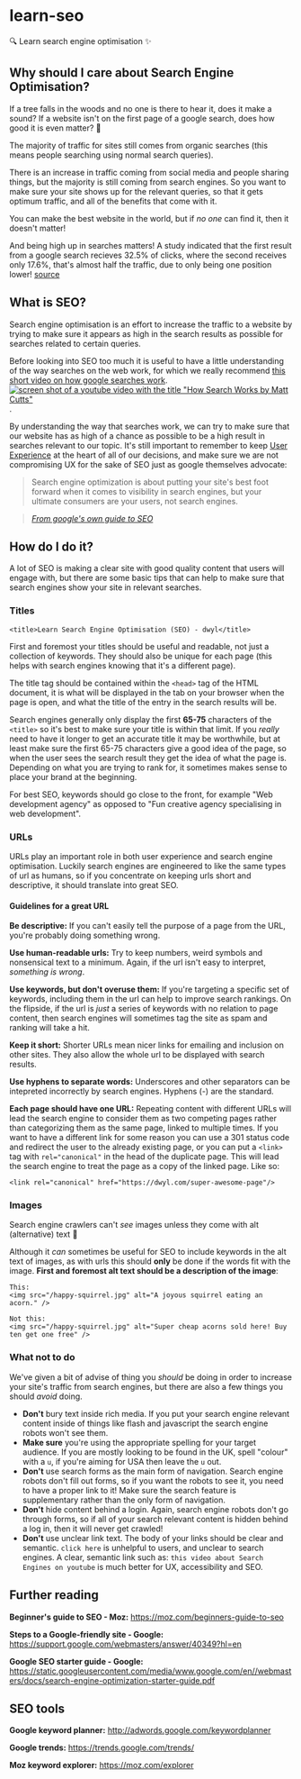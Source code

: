 # learn-seo
:mag: Learn search engine optimisation :sparkles:

## Why should I care about Search Engine Optimisation?
If a tree falls in the woods and no one is there to
hear it, does it make a sound? If a website isn't
on the first page of a google search, does how good
it is even matter? :thinking:

The majority of traffic for sites still comes from organic searches (this means
people searching using normal search queries).

There is an increase in traffic coming from social
media and people sharing things, but the majority
is still coming from search engines. So you want to
make sure your site shows
up for the relevant queries, so that it gets optimum
traffic, and all of the benefits that come with it.

 You can make the best website in the world, but if _no one_ can find it, then it doesn't matter!

And being high up in searches matters! A study indicated that the first result
from a google search recieves 32.5% of clicks, where the second receives only
17.6%, that's almost half the traffic, due to only being one position lower!
[source](https://searchenginewatch.com/sew/study/2276184/no-1-position-in-google-gets-33-of-search-traffic-study)

## What is SEO?

Search engine optimisation is an effort to increase the traffic to a website by
trying to make sure it appears as high in the search results as possible for
searches related to certain queries.

Before looking into SEO too much it is useful to have a little understanding
of the way searches on the web work, for which we really recommend [this short
video on how google searches work](https://www.youtube.com/watch?v=BNHR6IQJGZs).
[
![screen shot of a youtube video with the title "How Search Works by Matt Cutts"](https://user-images.githubusercontent.com/21139983/30594806-4808aa00-9d47-11e7-8267-fd8bad7304ad.png)
](https://www.youtube.com/watch?v=BNHR6IQJGZs).

By understanding the way that searches work, we can try to make sure that our
website has as high of a chance as possible to be a high result in searches
relevant to our topic. It's still important to remember to keep
[User Experience](https://en.wikipedia.org/wiki/User_experience_design)
at the heart of all of our decisions, and make sure we are not
compromising UX for the sake of SEO just as google themselves advocate:

> Search engine optimization is about putting your site's best foot
forward when it comes to visibility in search engines, but your
ultimate consumers are your users, not search engines.

>_[From google's own guide to SEO](https://static.googleusercontent.com/media/www.google.com/en//webmasters/docs/search-engine-optimization-starter-guide.pdf)_

## How do I do it?

A lot of SEO is making a clear site with good quality content that users will
engage with, but
there are some basic tips that can help to make sure that search engines show your site in relevant searches.

### Titles
`<title>Learn Search Engine Optimisation (SEO) - dwyl</title>`

First and foremost your titles should be useful and readable, not just a
collection of keywords. They should also be unique for each page (this helps
with search engines knowing that it's a different page).

The title tag should be contained within the `<head>` tag of the HTML
document, it is what will be displayed in the tab on your browser when the
page is open, and what the title of the entry in the search results will be.

Search engines generally only display the first **65-75** characters of the
`<title>` so it's best to make sure your title is within that limit. If you
_really_ need to have it longer to get an accurate title it may be
worthwhile, but at least make sure the first 65-75 characters give a good
idea of the page, so when the user sees the search result they get the idea
of what the page is. Depending on what you are trying to rank for,
it sometimes makes sense to place your brand at the beginning.

For best SEO, keywords should go close to the front, for example "Web
development agency" as opposed to "Fun creative agency specialising in web development".

### URLs
URLs play an important role in both user experience and search engine optimisation.
Luckily search engines are engineered to like the same types of url as humans,
so if you concentrate on keeping urls short and descriptive, it should translate
into great SEO.

#### Guidelines for a great URL
**Be descriptive:** If you can't easily tell the purpose of a page from the
URL, you're probably doing something wrong.

**Use human-readable urls:** Try to keep numbers, weird symbols and nonsensical
text to a minimum. Again, if the url isn't easy to interpret, _something is
wrong_.  

**Use keywords, but don't overuse them:** If you're targeting a specific set of
keywords, including them in the url can help to improve search rankings. On the
flipside, if the url is _just_ a series of keywords with no relation to page
content, then search engines will sometimes tag the site as spam and ranking
will take a hit.

**Keep it short:** Shorter URLs mean nicer links for emailing and inclusion on
other sites. They also allow the whole url to be displayed with search results.

**Use hyphens to separate words:** Underscores and other separators can be
intepreted incorrectly by search engines. Hyphens (-) are the standard.

**Each page should have one URL:** Repeating content with different URLs will
lead the search engine to consider them as two competing pages rather than
categorizing them as the same page, linked to multiple times. If you want to
have a different link for some reason you can use a 301 status code and redirect
the user to the already existing page, or you can put a `<link>` tag with
`rel="canonical"` in the head of the duplicate page. This will lead the search
engine to treat the page as a copy of the linked page. Like so:

`<link rel="canonical" href="https://dwyl.com/super-awesome-page"/>`

### Images
Search engine crawlers can't _see_ images unless they come with alt (alternative)
text :eyes:

Although it _can_ sometimes be useful for SEO to include keywords in the alt
text of images, as with urls this should **only** be done if the words fit with
the image. **First and foremost alt text should be a description of the image**:

```
This:
<img src="/happy-squirrel.jpg" alt="A joyous squirrel eating an acorn." />
```
```
Not this:
<img src="/happy-squirrel.jpg" alt="Super cheap acorns sold here! Buy ten get one free" />
```

### What not to do

We've given a bit of advise of thing you _should_ be doing in order to increase
your site's traffic from search engines, but there are also a few things you
should _avoid_ doing.

+ **Don't** bury text inside rich media. If you put your search engine relevant
content inside of things like flash and javascript the search engine robots
won't see them.
+ **Make sure** you're using the appropriate spelling for your target audience.
If you are mostly looking to be found in the UK, spell "colour" with a `u`, if
you're aiming for USA then leave the `u` out.
+ **Don't** use search forms as the main form of navigation. Search engine
robots don't fill out forms, so if you want the robots to see it, you need to
have a proper link to it! Make sure the search feature is supplementary rather
than the only form of navigation.
+ **Don't** hide content behind a login. Again, search engine robots don't go
through forms, so if all of your search relevant content is hidden behind a log
in, then it will never get crawled!
+ **Don't** use unclear link text. The body of your links should be clear and
semantic. `click here` is unhelpful to users, and unclear to search engines. A
clear, semantic link such as: `this video about Search Engines on youtube` is
much better for UX, accessibility and SEO.

## Further reading

**Beginner's guide to SEO - Moz:**
https://moz.com/beginners-guide-to-seo

**Steps to a Google-friendly site - Google:** https://support.google.com/webmasters/answer/40349?hl=en

**Google SEO starter guide - Google:** https://static.googleusercontent.com/media/www.google.com/en//webmasters/docs/search-engine-optimization-starter-guide.pdf

## SEO tools

**Google keyword planner:** http://adwords.google.com/keywordplanner

**Google trends:** https://trends.google.com/trends/

**Moz keyword explorer:** https://moz.com/explorer
